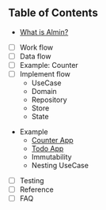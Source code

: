 ## Table of Contents

- [What is Almin?](./docs/README.md)
- [ ] Work flow
- [ ] Data flow
- [ ] Example: Counter
- [ ] Implement flow
    - UseCase
    - Domain
    - Repository
    - Store
    - State
- Example
    - [Counter App](./docs/counter/README.md)
    - [Todo App](./docs/todomvc/README.md)
    - Immutability
    - Nesting UseCase
- [ ] Testing
- [ ] Reference
- [ ] FAQ